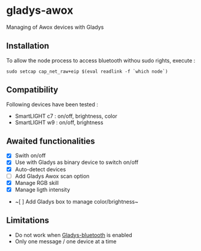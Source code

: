 # gladys-awox
Managing of Awox devices with Gladys

## Installation
To allow the node process to access bluetooth withou sudo rights, execute : 

```
sudo setcap cap_net_raw+eip $(eval readlink -f `which node`)
```

## Compatibility
Following devices have been tested :
 * SmartLIGHT c7 : on/off, brightness, color
 * SmartLIGHT w9 : on/off, brightness

## Awaited functionalities
 - [x] Swith on/off
 - [x] Use with Gladys as binary device to switch on/off
 - [X] Auto-detect devices
 - [ ] Add Gladys Awox scan option
 - [x] Manage RGB skill
 - [x] Manage ligth intensity
 - ~[ ] Add Gladys box to manage color/brightness~

## Limitations
 - Do not work when [Gladys-bluetooth](https://github.com/GladysProject/gladys-bluetooth) is enabled
 - Only one message / one device at a time
